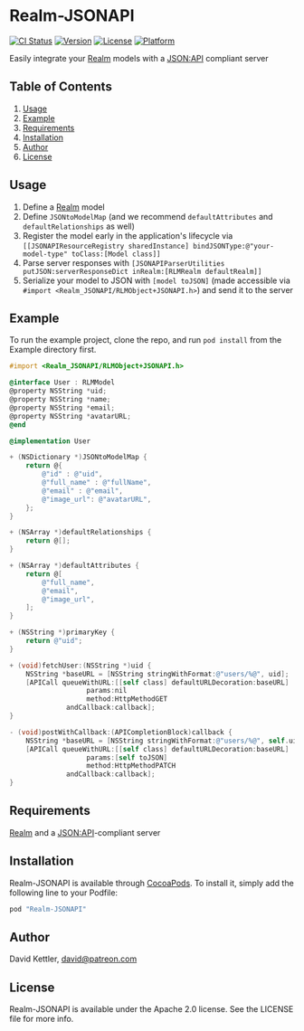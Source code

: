 # Realm-JSONAPI

[![CI Status](https://circleci.com/gh/Patreon/Realm-JSONAPI.svg?style=shield&circle-token=2b02da6debbb70cf4841a3b40d39202baef2deb7)](https://circleci.com/gh/Patreon/Realm-JSONAPI)
[![Version](https://img.shields.io/cocoapods/v/Realm-JSONAPI.svg?style=flat)](http://cocoapods.org/pods/Realm-JSONAPI)
[![License](https://img.shields.io/cocoapods/l/Realm-JSONAPI.svg?style=flat)](http://cocoapods.org/pods/Realm-JSONAPI)
[![Platform](https://img.shields.io/cocoapods/p/Realm-JSONAPI.svg?style=flat)](http://cocoapods.org/pods/Realm-JSONAPI)

Easily integrate your [Realm](http://realm.io) models with a [JSON:API](http://jsonapi.org) compliant server

## Table of Contents

1. [Usage](#usage)
2. [Example](#example)
3. [Requirements](#requirements)
4. [Installation](#installation)
5. [Author](#author)
6. [License](#license)


## Usage

1. Define a [Realm](http://realm.io) model
2. Define `JSONtoModelMap` (and we recommend `defaultAttributes` and `defaultRelationships` as well)
3. Register the model early in the application's lifecycle via `[[JSONAPIResourceRegistry sharedInstance] bindJSONType:@"your-model-type" toClass:[Model class]]`
4. Parse server responses with `[JSONAPIParserUtilities putJSON:serverResponseDict inRealm:[RLMRealm defaultRealm]]`
5. Serialize your model to JSON with `[model toJSON]` (made accessible via `#import <Realm_JSONAPI/RLMObject+JSONAPI.h>`) and send it to the server


## Example

To run the example project, clone the repo, and run `pod install` from the Example directory first.

```objective-c
#import <Realm_JSONAPI/RLMObject+JSONAPI.h>

@interface User : RLMModel
@property NSString *uid;
@property NSString *name;
@property NSString *email;
@property NSString *avatarURL;
@end

@implementation User

+ (NSDictionary *)JSONtoModelMap {
    return @{
        @"id" : @"uid",
        @"full_name" : @"fullName",
        @"email" : @"email",
        @"image_url": @"avatarURL",
    };
}

+ (NSArray *)defaultRelationships {
    return @[];
}

+ (NSArray *)defaultAttributes {
    return @[
        @"full_name",
        @"email",
        @"image_url",
    ];
}

+ (NSString *)primaryKey {
    return @"uid";
}

+ (void)fetchUser:(NSString *)uid {
    NSString *baseURL = [NSString stringWithFormat:@"users/%@", uid];
    [APICall queueWithURL:[[self class] defaultURLDecoration:baseURL]
                   params:nil
                   method:HttpMethodGET
              andCallback:callback];
}

- (void)postWithCallback:(APICompletionBlock)callback {
    NSString *baseURL = [NSString stringWithFormat:@"users/%@", self.uid];
    [APICall queueWithURL:[[self class] defaultURLDecoration:baseURL]
                   params:[self toJSON]
                   method:HttpMethodPATCH
              andCallback:callback];
}
```

## Requirements

[Realm](http://realm.io) and a [JSON:API](http://jsonapi.org)-compliant server

## Installation

Realm-JSONAPI is available through [CocoaPods](http://cocoapods.org). To install
it, simply add the following line to your Podfile:

```ruby
pod "Realm-JSONAPI"
```

## Author

David Kettler, david@patreon.com

## License

Realm-JSONAPI is available under the Apache 2.0 license. See the LICENSE file for more info.
